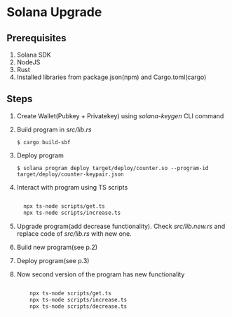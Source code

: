 # Solana Upgrade

## Prerequisites

1. Solana SDK
2. NodeJS
3. Rust
4. Installed libraries from package.json(npm) and Cargo.toml(cargo)

## Steps

1. Create Wallet(Pubkey + Privatekey) using *solana-keygen* CLI command
2. Build program in *src/lib.rs*

    `` $ cargo build-sbf ``

3. Deploy program

    ``$ solana program deploy target/deploy/counter.so --program-id target/deploy/counter-keypair.json``

4. Interact with program using TS scripts

    ```bash
    
      npx ts-node scripts/get.ts
      npx ts-node scripts/increase.ts
    ```

5. Upgrade program(add decrease functionality).
Check *src/lib.new.rs* and replace code of *src/lib.rs* with new one.
6. Build new program(see p.2)
7. Deploy program(see p.3)
8. Now second version of the program has new functionality

    ```bash
      
        npx ts-node scripts/get.ts
        npx ts-node scripts/increase.ts
        npx ts-node scripts/decrease.ts

    ```
